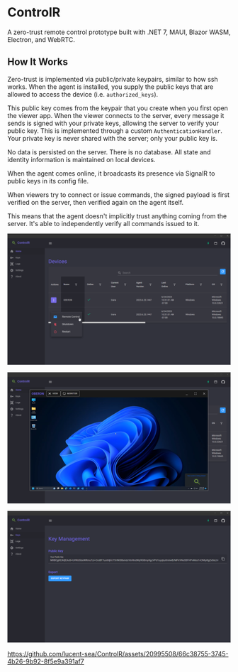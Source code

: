 # ControlR
A zero-trust remote control prototype built with .NET 7, MAUI, Blazor WASM, Electron, and WebRTC.

## How It Works
Zero-trust is implemented via public/private keypairs, similar to how ssh works.  When the agent is installed, you supply the public keys that are allowed to access the device (i.e. `authorized_keys`).

This public key comes from the keypair that you create when you first open the viewer app.  When the viewer connects to the server, every message it sends is signed with your private keys, allowing the server to verify your public key.  This is implemented through a custom `AuthenticationHandler`.  Your private key is never shared with the server; only your public key is.

No data is persisted on the server.  There is no database.  All state and identity information is maintained on local devices.

When the agent comes online, it broadcasts its presence via SignalR to public keys in its config file.

When viewers try to connect or issue commands, the signed payload is first verified on the server, then verified again on the agent itself.

This means that the agent doesn't implicitly trust anything coming from the server.  It's able to independently verify all commands issued to it.

![controlr1](.github/media/controlr1.png)

![controlr2](.github/media/controlr2.png)

![controlr3](.github/media/controlr3.png)

https://github.com/lucent-sea/ControlR/assets/20995508/66c38755-3745-4b26-9b92-8f5e9a391af7
